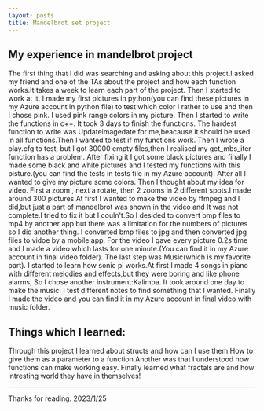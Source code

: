 ```yaml
---
layout: posts
title: Mandelbrot set project
---
```


## My experience in mandelbrot project
The first thing that I did was searching and asking about this project.I asked my friend and one of the TAs about the project and how each function works.It takes a week to learn each part of the project. Then I started to work at it. I made my first pictures in python(you can find these pictures in my Azure account in python file) to test which color I rather to use and then I chose pink. I used pink range colors in my picture.
Then I started to write the functions in c++. It took 3 days to finish the functions. The hardest function to write was Updateimagedate for me,beacause it should be used in all functions.Then I wanted to test if  my functions work. Then I wrote a play.cfg to test, but I got 30000 empty files,then I realised my get_mbs_iter function has a problem. After fixing it I got some black pictures and finally I made some black and white pictures and I tested my functions with this pisture.(you can find the tests in tests file in my Azure account).
After all I wanted to give my picture some colors.
Then I thought about my idea for video. First a zoom , next a rotate, then 2 zooms in 2 different spots.I made around 300 pictures.At first I wanted to make the video by ffmpeg and I did,but just a part of mandelbrot was shown in the video and It was not complete.I tried to fix it but I couln't.So I desided to convert bmp files to mp4 by another app but there was a limitation for the numbers of pictures so I did another thing. I converted bmp files to jpg and then converted jpg files to vidoe by a mobile app. For the video I gave every picture 0.2s time and I made a video which lasts for one minute.(You can find it in my Azure account in final video folder).
The last step was Music(which is my favorite part). I started to learn how sonic pi works.At first I made 4 songs in piano with different melodies and effects,but they were boring and like phone alarms, So I chose another instrument:Kalimba.
It took around one day to make the music. I test different notes to find something that I wanted.
Finally I made the video and you can find it in my Azure account in final video with music folder.

## Things which I learned:
Through this project I learned about structs and how can I use them.How to give them as a parameter to a function.Another was that I understood how functions can make working easy. Finally learned what fractals are and how intresting world they have in themselves!

---
Thanks for reading.
2023/1/25
